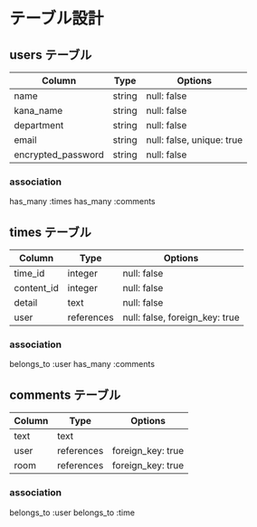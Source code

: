 # テーブル設計

## users テーブル

| Column             | Type   | Options                   |
| ------------------ | ------ | ------------------------- |
| name               | string | null: false               |
| kana_name          | string | null: false               |
| department         | string | null: false               |
| email              | string | null: false, unique: true |
| encrypted_password | string | null: false               |

### association

has_many :times
has_many :comments

## times テーブル

| Column      | Type       | Options                        |
| ----------- | ---------- | ------------------------------ |
| time_id     | integer    | null: false                    |
| content_id  | integer    | null: false                    |
| detail      | text       | null: false                    |
| user        | references | null: false, foreign_key: true |

### association

belongs_to :user
has_many   :comments

## comments テーブル

| Column  | Type       | Options           |
| ------- | ---------- | ----------------- |
| text    | text       |                   |
| user    | references | foreign_key: true |
| room    | references | foreign_key: true |

### association

belongs_to :user
belongs_to :time